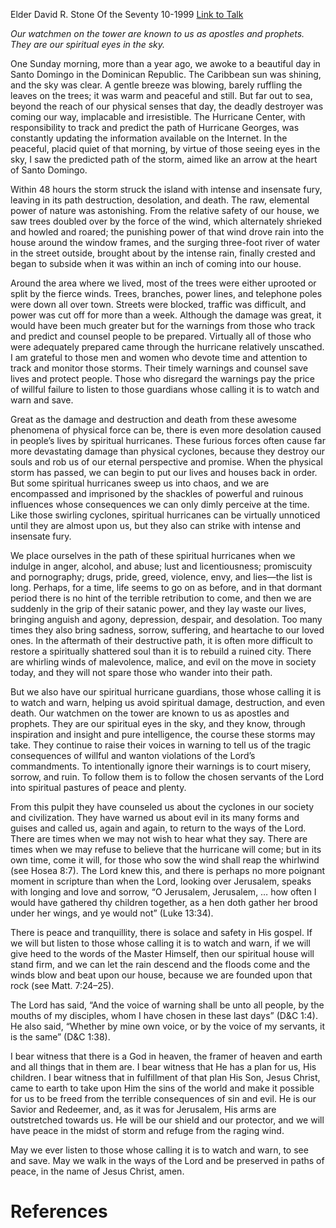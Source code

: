 Elder David R. Stone
Of the Seventy
10-1999
[Link to Talk](https://www.churchofjesuschrist.org/study/general-conference/1999/10/spiritual-hurricanes?lang=eng)

_Our watchmen on the tower are known to us as apostles and prophets. They are our spiritual eyes in the sky._

One Sunday morning, more than a year ago, we awoke to a beautiful day in Santo Domingo in the Dominican Republic. The Caribbean sun was shining, and the sky was clear. A gentle breeze was blowing, barely ruffling the leaves on the trees; it was warm and peaceful and still. But far out to sea, beyond the reach of our physical senses that day, the deadly destroyer was coming our way, implacable and irresistible. The Hurricane Center, with responsibility to track and predict the path of Hurricane Georges, was constantly updating the information available on the Internet. In the peaceful, placid quiet of that morning, by virtue of those seeing eyes in the sky, I saw the predicted path of the storm, aimed like an arrow at the heart of Santo Domingo.

Within 48 hours the storm struck the island with intense and insensate fury, leaving in its path destruction, desolation, and death. The raw, elemental power of nature was astonishing. From the relative safety of our house, we saw trees doubled over by the force of the wind, which alternately shrieked and howled and roared; the punishing power of that wind drove rain into the house around the window frames, and the surging three-foot river of water in the street outside, brought about by the intense rain, finally crested and began to subside when it was within an inch of coming into our house.

Around the area where we lived, most of the trees were either uprooted or split by the fierce winds. Trees, branches, power lines, and telephone poles were down all over town. Streets were blocked, traffic was difficult, and power was cut off for more than a week. Although the damage was great, it would have been much greater but for the warnings from those who track and predict and counsel people to be prepared. Virtually all of those who were adequately prepared came through the hurricane relatively unscathed. I am grateful to those men and women who devote time and attention to track and monitor those storms. Their timely warnings and counsel save lives and protect people. Those who disregard the warnings pay the price of willful failure to listen to those guardians whose calling it is to watch and warn and save.

Great as the damage and destruction and death from these awesome phenomena of physical force can be, there is even more desolation caused in people’s lives by spiritual hurricanes. These furious forces often cause far more devastating damage than physical cyclones, because they destroy our souls and rob us of our eternal perspective and promise. When the physical storm has passed, we can begin to put our lives and houses back in order. But some spiritual hurricanes sweep us into chaos, and we are encompassed and imprisoned by the shackles of powerful and ruinous influences whose consequences we can only dimly perceive at the time. Like those swirling cyclones, spiritual hurricanes can be virtually unnoticed until they are almost upon us, but they also can strike with intense and insensate fury.

We place ourselves in the path of these spiritual hurricanes when we indulge in anger, alcohol, and abuse; lust and licentiousness; promiscuity and pornography; drugs, pride, greed, violence, envy, and lies—the list is long. Perhaps, for a time, life seems to go on as before, and in that dormant period there is no hint of the terrible retribution to come, and then we are suddenly in the grip of their satanic power, and they lay waste our lives, bringing anguish and agony, depression, despair, and desolation. Too many times they also bring sadness, sorrow, suffering, and heartache to our loved ones. In the aftermath of their destructive path, it is often more difficult to restore a spiritually shattered soul than it is to rebuild a ruined city. There are whirling winds of malevolence, malice, and evil on the move in society today, and they will not spare those who wander into their path.

But we also have our spiritual hurricane guardians, those whose calling it is to watch and warn, helping us avoid spiritual damage, destruction, and even death. Our watchmen on the tower are known to us as apostles and prophets. They are our spiritual eyes in the sky, and they know, through inspiration and insight and pure intelligence, the course these storms may take. They continue to raise their voices in warning to tell us of the tragic consequences of willful and wanton violations of the Lord’s commandments. To intentionally ignore their warnings is to court misery, sorrow, and ruin. To follow them is to follow the chosen servants of the Lord into spiritual pastures of peace and plenty.

From this pulpit they have counseled us about the cyclones in our society and civilization. They have warned us about evil in its many forms and guises and called us, again and again, to return to the ways of the Lord. There are times when we may not wish to hear what they say. There are times when we may refuse to believe that the hurricane will come; but in its own time, come it will, for those who sow the wind shall reap the whirlwind (see Hosea 8:7). The Lord knew this, and there is perhaps no more poignant moment in scripture than when the Lord, looking over Jerusalem, speaks with longing and love and sorrow, “O Jerusalem, Jerusalem, … how often I would have gathered thy children together, as a hen doth gather her brood under her wings, and ye would not” (Luke 13:34).

There is peace and tranquillity, there is solace and safety in His gospel. If we will but listen to those whose calling it is to watch and warn, if we will give heed to the words of the Master Himself, then our spiritual house will stand firm, and we can let the rain descend and the floods come and the winds blow and beat upon our house, because we are founded upon that rock (see Matt. 7:24–25).

The Lord has said, “And the voice of warning shall be unto all people, by the mouths of my disciples, whom I have chosen in these last days” (D&C 1:4). He also said, “Whether by mine own voice, or by the voice of my servants, it is the same” (D&C 1:38).

I bear witness that there is a God in heaven, the framer of heaven and earth and all things that in them are. I bear witness that He has a plan for us, His children. I bear witness that in fulfillment of that plan His Son, Jesus Christ, came to earth to take upon Him the sins of the world and make it possible for us to be freed from the terrible consequences of sin and evil. He is our Savior and Redeemer, and, as it was for Jerusalem, His arms are outstretched towards us. He will be our shield and our protector, and we will have peace in the midst of storm and refuge from the raging wind.

May we ever listen to those whose calling it is to watch and warn, to see and save. May we walk in the ways of the Lord and be preserved in paths of peace, in the name of Jesus Christ, amen.

# References
